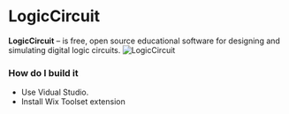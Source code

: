 # LogicCircuit
**LogicCircuit** – is free, open source educational software for designing and simulating digital logic circuits.
![LogicCircuit](https://logiccircuit.org/images/screenshot.png)

### How do I build it ###

* Use Vidual Studio.
* Install Wix Toolset extension
